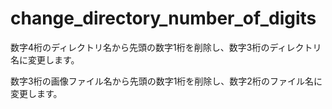 # change_directory_number_of_digits

数字4桁のディレクトリ名から先頭の数字1桁を削除し、数字3桁のディレクトリ名に変更します。

数字3桁の画像ファイル名から先頭の数字1桁を削除し、数字2桁のファイル名に変更します。
